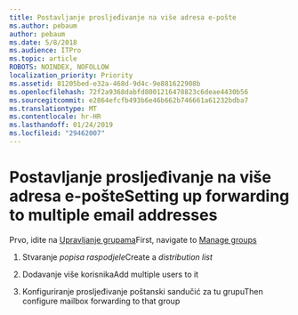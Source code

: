 ```yaml
---
title: Postavljanje prosljeđivanje na više adresa e-pošte
ms.author: pebaum
author: pebaum
ms.date: 5/8/2018
ms.audience: ITPro
ms.topic: article
ROBOTS: NOINDEX, NOFOLLOW
localization_priority: Priority
ms.assetid: 81205bed-e32a-468d-9d4c-9e881622908b
ms.openlocfilehash: 72f2a9368dabfd8001216478823c6deae4430b56
ms.sourcegitcommit: e2864efcfb493b6e46b662b746661a61232bdba7
ms.translationtype: MT
ms.contentlocale: hr-HR
ms.lasthandoff: 01/24/2019
ms.locfileid: "29462007"
---
```

# <a name="setting-up-forwarding-to-multiple-email-addresses"></a><span data-ttu-id="d4437-102">Postavljanje prosljeđivanje na više adresa e-pošte</span><span class="sxs-lookup"><span data-stu-id="d4437-102">Setting up forwarding to multiple email addresses</span></span>

<span data-ttu-id="d4437-103">Prvo, idite na [Upravljanje grupama](https://portal.office.com/adminportal/home#/groups)</span><span class="sxs-lookup"><span data-stu-id="d4437-103">First, navigate to [Manage groups](https://portal.office.com/adminportal/home#/groups)</span></span>
  
1. <span data-ttu-id="d4437-104">Stvaranje *popisa raspodjele*</span><span class="sxs-lookup"><span data-stu-id="d4437-104">Create a  *distribution list*</span></span> 
    
2. <span data-ttu-id="d4437-105">Dodavanje više korisnika</span><span class="sxs-lookup"><span data-stu-id="d4437-105">Add multiple users to it</span></span>
    
3. <span data-ttu-id="d4437-106">Konfiguriranje prosljeđivanje poštanski sandučić za tu grupu</span><span class="sxs-lookup"><span data-stu-id="d4437-106">Then configure mailbox forwarding to that group</span></span>
    

